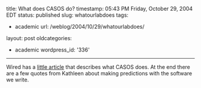 title: What does CASOS do?
timestamp: 05:43 PM Friday, October 29, 2004 EDT
status: published
slug: whatourlabdoes
tags:
- academic
url: /weblog/2004/10/29/whatourlabdoes/

layout: post
oldcategories:
- academic
wordpress_id: '336'

---

Wired has a [little article](http://www.wired.com/news/technology/0,1282,65299,00.html?tw=wn_tophead_3) that
describes what CASOS does.  At the end there are a few quotes from Kathleen about making predictions with the software
we write.


